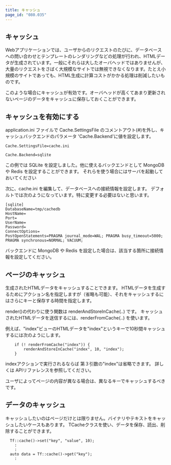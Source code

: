 ```yaml
---
title: キャッシュ
page_id: "080.035"
---
```


## キャッシュ

Webアプリケーションでは、ユーザからのリクエストのたびに、データベースへの問い合わせとテンプレートのレンダリングなどの処理が行われ、HTMLデータが生成されています。一般にそれらは大したオーバヘッドではありませんが、大量のリクエストをさばく大規模なサイトでは無視できなくなります。たとえ小規模のサイトであっても、HTML生成に計算コストがかかる処理は削減したいものです。

このような場合にキャッシュが有効です。オーバヘッドが高くてあまり更新されないページのデータをキャッシュに保存しておくことができます。


## キャッシュを有効にする

application.ini ファイルで Cache.SettingsFile のコメントアウト(#)を外し、キャッシュバックエンドのパラメータ 'Cache.Backend'に値を設定します。
```
Cache.SettingsFile=cache.ini

Cache.Backend=sqlite
```
この例では SQLite を設定しました。他に使えるバックエンドとして MongoDB や Redis を設定することができます。
それらを使う場合にはサーバを起動しておいてください


次に、cache.ini を編集して、データベースへの接続情報を設定します。
デフォルトでは次のようになっています。特に変更する必要はないと思います。
```
[sqlite]
DatabaseName=tmp/cachedb
HostName=
Port=
UserName=
Password=
ConnectOptions=
PostOpenStatements=PRAGMA journal_mode=WAL; PRAGMA busy_timeout=5000; PRAGMA synchronous=NORMAL; VACUUM;
```

バックエンドに MongoDB や Redis を設定した場合は、該当する箇所に接続情報を設定してください。


## ページのキャッシュ

生成されたHTMLデータをキャッシュすることできます。
HTMLデータを生成するためにアクション名を指定しますが（省略も可能）、それをキャッシュするにはさらにキーと保存する時間を指定します。

render()の代わりに使う関数は renderAndStoreInCache(..) です。
キャッシュされたHTMLデータを送信するには、renderFromCache(..) を使います。

例えば、"index"ビューのHTMLデータを"index"というキーで10秒間キャッシュするには次のようにします。
```
    if (! renderFromCache("index")) {
        renderAndStoreInCache("index", 10, "index");
    }
```

indexアクションで実行されるならば 第３引数の"index"は省略できます。
詳しくは APIリファレンスを参照してください。

ユーザによってページの内容が異なる場合は、異なるキーでキャッシュするべきです。


## データのキャッシュ

キャッシュしたいのはページだけとは限りません。バイナリやテキストをキャッシュしたいケースもあります。
TCacheクラスを使い、データを保存、読出、削除することができます。

```
  Tf::cache()->set("key", "value", 10);
    :
    :
  auto data = Tf::cache()->get("key");
    :
```

